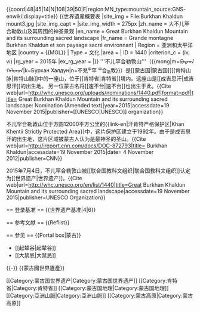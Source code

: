 {{coord|48|45|14|N|108|39|50|E|region:MN_type:mountain_source:GNS-enwiki|display=title}}
{{世界遺産概要表
|site_img = File:Burkhan Khaldun mount3.jpg
|site_img_capt = 
|site_img_width = 275px
|zh_name = 大不儿罕合勒敦山及其周围的神圣景观
|en_name = Great Burkhan Khaldun Mountain and its surrounding sacred landscape
|fr_name = Grande montagne Burkhan Khaldun et son paysage sacré environnant
| Region = 亚洲和太平洋地区
|country = {{MGL}}
| Type   = 文化
|area = 
| ID  = 1440
|criterion_c = (iv, vi)
|rg_year = 2015年
|ex_rg_year = 
|}}
'''不儿罕合勒敦山'''（{{mong|m=ᠪᠤᠷᠬᠠᠨ ᠬᠠᠯᠳᠤᠨ|k=Бурхан Халдун|n=不兒<small><sup>中</sup></small>罕 <small><sup>中</sup></small>合<small><sub>勒</sub></small>敦}}）是[[蒙古国|蒙古国]][[肯特山脉|肯特山脉]]中的一座山，位于[[肯特省|肯特省]]境内。这座山是[[成吉思汗|成吉思汗]]的出生地。 另一位蒙古名将[[速不台|速不台]]也出生于此。<ref name=Nomination>{{Cite web|url=http://whc.unesco.org/uploads/nominations/1440.pdf|format=pdf|title= Great Burkhan Khaldun Mountain and its surrounding sacred landscape: Nomination (Amended text)|year=2015|accessdate=19 November 2015|publisher=[[UNESCO|UNESCO]] organization}}</ref>

不儿罕合勒敦山位于方圆12000平方公里的{{link-en|汗肯特严格保护区|Khan Khentii Strictly Protected Area}}中，这片保护区建立于1992年。由于是成吉思汗的出生地，这片区域被蒙古人认为是最神圣的圣山。<ref name=Khal>{{Cite web|url=http://ireport.cnn.com/docs/DOC-872793|title= Burkhan Khaldun|accessdate=19 November 2015|date= 4 November 2012|publisher=CNN}}</ref>

2015年7月4日，不儿罕合勒敦山被[[联合国教科文组织|联合国教科文组织]]认定为[[世界遗产|世界遗产]]。<ref name=Land>{{Cite web|url=http://whc.unesco.org/en/list/1440|title=Great Burkhan Khaldun Mountain and its surrounding sacred landscape|accessdate=19 November 2015|publisher=UNESCO Organization}}</ref>

== 登录基准 ==
{{世界遗产基准|4|6}}

== 参考文献 ==
{{Reflist}}

== 参见 ==
{{Portal box|蒙古}}
* [[起辇谷|起辇谷]]
* [[大禁忌|大禁忌]]

{{-}}
{{蒙古國世界遺產}}

[[Category:蒙古国世界遗产|Category:蒙古国世界遗产]]
[[Category:肯特省|Category:肯特省]]
[[Category:蒙古国地理|Category:蒙古国地理]]
[[Category:亞洲山脈|Category:亞洲山脈]]
[[Category:蒙古高原|Category:蒙古高原]]